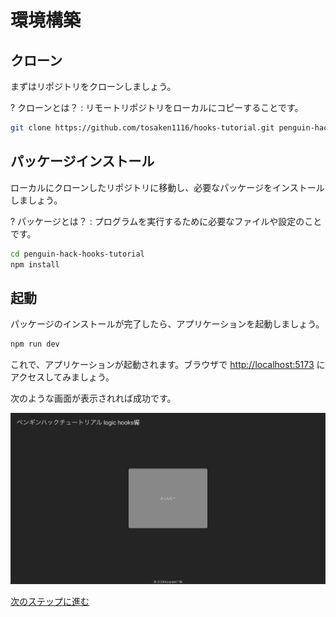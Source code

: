 # 環境構築

## クローン
まずはリポジトリをクローンしましょう。

? クローンとは？
: リモートリポジトリをローカルにコピーすることです。

```bash
git clone https://github.com/tosaken1116/hooks-tutorial.git penguin-hack-hooks-tutorial
```

## パッケージインストール
ローカルにクローンしたリポジトリに移動し、必要なパッケージをインストールしましょう。

? パッケージとは？
: プログラムを実行するために必要なファイルや設定のことです。

```bash
cd penguin-hack-hooks-tutorial
npm install
```

## 起動
パッケージのインストールが完了したら、アプリケーションを起動しましょう。

```bash
npm run dev
```

これで、アプリケーションが起動されます。ブラウザで [http://localhost:5173](http://localhost:5173) にアクセスしてみましょう。

次のような画面が表示されれば成功です。

![アプリケーション起動画面](medias/top.png)

[次のステップに進む](https://github.com/tosaken1116/hooks-tutorial/blob/main/docs/2.md)
